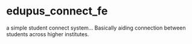 # edupus_connect_fe
a simple student connect system... Basically aiding connection between students across higher institutes.
